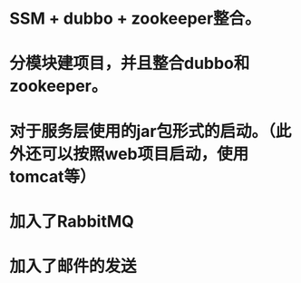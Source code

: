 # SSM + dubbo + zookeeper整合。
# 分模块建项目，并且整合dubbo和zookeeper。
# 对于服务层使用的jar包形式的启动。（此外还可以按照web项目启动，使用tomcat等）
# 加入了RabbitMQ
# 加入了邮件的发送
